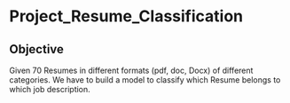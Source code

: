 # Project_Resume_Classification
## Objective

Given 70 Resumes in different formats (pdf, doc, Docx) of different categories. We have to build a model to classify which Resume belongs to which job description.
